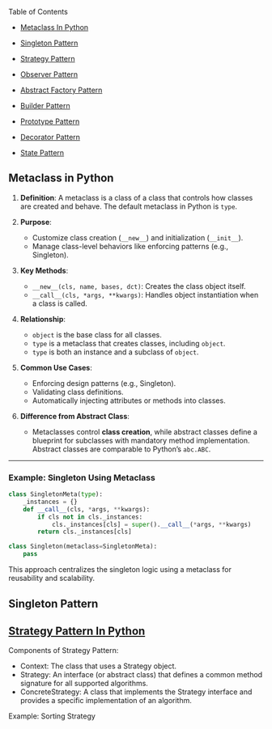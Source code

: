 Table of Contents
- [Metaclass In Python](#metaclass-in-python)
- [Singleton Pattern](#singleton-pattern)
- [Strategy Pattern](#strategy-pattern-in-python)
- [Observer Pattern](#observer-pattern)

- [Abstract Factory Pattern](#abstract-factory-design-pattern)
- [Builder Pattern](#builder-pattern)
- [Prototype Pattern](#prototype-pattern)
- [Decorator Pattern](#decorator-pattern)
- [State Pattern](#state-pattern)


## Metaclass in Python

1. **Definition**: A metaclass is a class of a class that controls how classes are created and behave. The default metaclass in Python is `type`.

2. **Purpose**:  
   - Customize class creation (`__new__`) and initialization (`__init__`).  
   - Manage class-level behaviors like enforcing patterns (e.g., Singleton).

3. **Key Methods**:
   - `__new__(cls, name, bases, dct)`: Creates the class object itself.
   - `__call__(cls, *args, **kwargs)`: Handles object instantiation when a class is called.

4. **Relationship**:
   - `object` is the base class for all classes.
   - `type` is a metaclass that creates classes, including `object`.
   - `type` is both an instance and a subclass of `object`.

5. **Common Use Cases**:
   - Enforcing design patterns (e.g., Singleton).
   - Validating class definitions.
   - Automatically injecting attributes or methods into classes.

6. **Difference from Abstract Class**:
   - Metaclasses control **class creation**, while abstract classes define a blueprint for subclasses with mandatory method implementation. Abstract classes are comparable to Python’s `abc.ABC`.

---

### Example: Singleton Using Metaclass
```python
class SingletonMeta(type):
    _instances = {}
    def __call__(cls, *args, **kwargs):
        if cls not in cls._instances:
            cls._instances[cls] = super().__call__(*args, **kwargs)
        return cls._instances[cls]

class Singleton(metaclass=SingletonMeta):
    pass
```

This approach centralizes the singleton logic using a metaclass for reusability and scalability.

## Singleton Pattern

## [Strategy Pattern In Python](https://chatgpt.com/share/678c1923-6f1c-8001-b668-bd2334a0d155)
Components of Strategy Pattern:  
- Context: The class that uses a Strategy object.
- Strategy: An interface (or abstract class) that defines a common method signature for all supported algorithms.
- ConcreteStrategy: A class that implements the Strategy interface and provides a specific implementation of an algorithm.

Example: Sorting Strategy